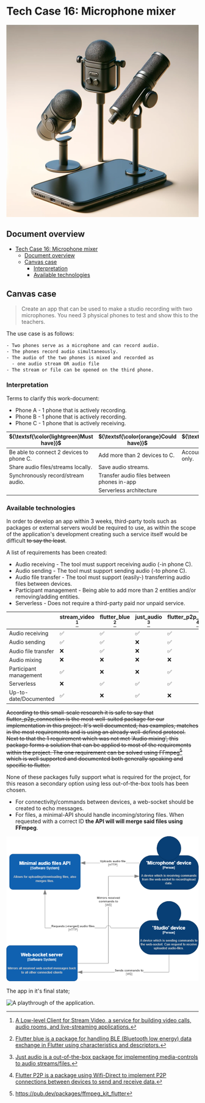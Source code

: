 # Tech Case 16: Microphone mixer

![Microphone mixer header image](/static/images/microphone-mixer.png)

## Document overview

- [Tech Case 16: Microphone mixer](#tech-case-16-microphone-mixer)
  - [Document overview](#document-overview)
  - [Canvas case](#canvas-case)
    - [Interpretation](#interpretation)
    - [Available technologies](#available-technologies)

## Canvas case

> Create an app that can be used to make a studio recording with two microphones. You need 3 physical phones to test and show this to the teachers.

The use case is as follows:

    - Two phones serve as a microphone and can record audio.
    - The phones record audio simultaneously.
    - The audio of the two phones is mixed and recorded as
      - one audio stream OR audio file
    - The stream or file can be opened on the third phone.

### Interpretation

Terms to clarify this work-document:

- Phone A - 1 phone that is actively recording.
- Phone B - 1 phone that is actively recording.
- Phone C - 1 phone that is actively receiving.

| ${\textsf{\color{lightgreen}Must have}}$ | ${\textsf{\color{orange}Could have}}$      | ${\textsf{\color{red}Won't have}}$ |
| ---------------------------------------- | ------------------------------------------ | ---------------------------------- |
| Be able to connect 2 devices to phone C. | Add more than 2 devices to C.              | Accounts, works locally only.      |
| Share audio files/streams locally.       | Save audio streams.                        |                                    |
| Synchronously record/stream audio.       | Transfer audio files between phones in-app |                                    |
|                                          | Serverless architecture                    |                                    |

### Available technologies

In order to develop an app within 3 weeks, third-party tools such as packages or external servers would be required to use, as within the scope of the application's development creating such a service itself would be difficult ~~to say the least~~.

A list of requirements has been created:

- Audio receiving - The tool must support receiving audio (-in phone C).
- Audio sending - The tool must support sending audio (-to phone C).
- Audio file transfer - The tool must support (easily-) transferring audio files between devices.
- Participant management - Being able to add more than 2 entities and/or removing/adding entities.
- Serverless - Does not require a third-party paid nor unpaid service.

|                        | stream_video [^1] | flutter_blue [^2] | just_audio [^3] | flutter_p2p_connection [^4] |
| ---------------------- | ----------------- | ----------------- | --------------- | --------------------------- |
| Audio receiving        | ✅                | ✅                | ✅              | ✅                          |
| Audio sending          | ✅                | ✅                | ❌              | ✅                          |
| Audio file transfer    | ❌                | ✅                | ❌              | ✅                          |
| Audio mixing           | ❌                | ❌                | ❌              | ❌                          |
| Participant management | ✅                | ❌                | ❌              | ✅                          |
| Serverless             | ❌                | ✅                | ✅              | ✅                          |
| Up-to-date/Documented  | ✅                | ❌                | ✅              | ❌                          |

~~According to this small-scale research it is safe to say that flutter_p2p_connection is the most well-suited package for our implementation in this project. It's well documented, has examples, matches in the most requirements and is using an already well-defined protocol. Next to that the 1 requirement which was not met 'Audio mixing', this package forms a solution that can be applied to most of the requirements within the project. The one requirement can be solved using FFmpeg[^5] which is well supported and documented both generally speaking and specific to flutter.~~

None of these packages fully support what is required for the project, for this reason a secondary option using less out-of-the-box tools has been chosen.

- For connectivity/commands between devices, a web-socket should be created to echo messages.
- For files, a minimal-API should handle incoming/storing files. When requested with a correct ID **the API will will merge said files using FFmpeg**.

![C4 Microphone mixer](../static/images/tech-case-microphone-mixer-C4.png)

The app in it's final state;

![A playthrough of the application.](../static/images/microphone-mixer-walkthrough.gif)

[^1]: [A Low-level Client for Stream Video, a service for building video calls, audio rooms, and live-streaming applications.](https://pub.dev/packages/stream_video)
[^2]: [Flutter blue is a package for handling BLE (Bluetooth low energy) data exchange in Flutter using characteristics and descriptors.](https://pub.dev/packages/flutter_blue/example)
[^3]: [Just audio is a out-of-the-box package for implementing media-controls to audio streams/files.](https://pub.dev/packages/just_audio)
[^4]: [Flutter P2P is a package using Wifi-Direct to implement P2P connections between devices to send and receive data.](https://pub.dev/packages/flutter_p2p_connection)
[^5]: https://pub.dev/packages/ffmpeg_kit_flutter
